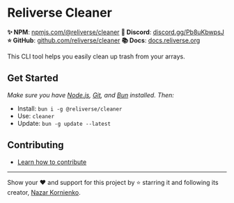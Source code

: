 # Reliverse Cleaner

**✨ NPM**: [npmjs.com/@reliverse/cleaner](https://npmjs.com/@reliverse/cleaner)
**💙 Discord**: [discord.gg/Pb8uKbwpsJ](https://discord.gg/Pb8uKbwpsJ)
**⭐ GitHub**: [github.com/reliverse/cleaner](https://github.com/reliverse/cleaner)
**📚 Docs**: [docs.reliverse.org](https://docs.reliverse.org/cli)

This CLI tool helps you easily clean up trash from your arrays.

## Get Started

_Make sure you have [Node.js](https://nodejs.org), [Git](https://git-scm.com/downloads), and [Bun](https://bun.sh) installed. Then:_

- Install: `bun i -g @reliverse/cleaner`
- Use: `cleaner`
- Update: `bun -g update --latest`

## Contributing

- [Learn how to contribute](https://docs.reliverse.org/intro/contributing/)

***

Show your ❤️ and support for this project by ⭐ starring it and following its creator, [Nazar Kornienko](https://github.com/blefnk).
